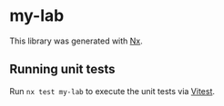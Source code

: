 # my-lab

This library was generated with [Nx](https://nx.dev).

## Running unit tests

Run `nx test my-lab` to execute the unit tests via [Vitest](https://vitest.dev/).
